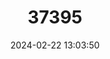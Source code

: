 ---
title: "37395"
category: "Nectandra dasystyla"
draft: false
date: 2024-02-22 13:03:50
languages:
  Spanish; Castilian: ["Laurel Del Bajío", "Moena Amarilla"]
---